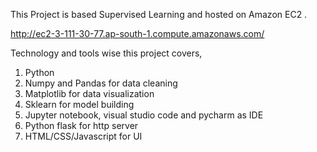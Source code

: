 This Project is based Supervised Learning and hosted on Amazon EC2 .

http://ec2-3-111-30-77.ap-south-1.compute.amazonaws.com/

Technology and tools wise this project covers,
1) Python
2) Numpy and Pandas for data cleaning
3) Matplotlib for data visualization
4) Sklearn for model building
5) Jupyter notebook, visual studio code and pycharm as IDE
6) Python flask for http server
7) HTML/CSS/Javascript for UI
